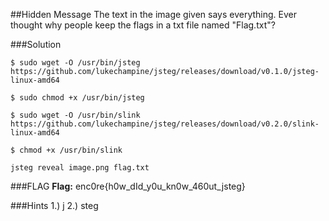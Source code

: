 ##Hidden Message
The text in the image given says everything.
Ever thought why people keep the flags in a txt file named "Flag.txt"?

###Solution


`$ sudo wget -O /usr/bin/jsteg https://github.com/lukechampine/jsteg/releases/download/v0.1.0/jsteg-linux-amd64`

`$ sudo chmod +x /usr/bin/jsteg`

`$ sudo wget -O /usr/bin/slink https://github.com/lukechampine/jsteg/releases/download/v0.2.0/slink-linux-amd64`

`$ chmod +x /usr/bin/slink`

`jsteg reveal image.png flag.txt`

###FLAG
**Flag:** enc0re{h0w_dId_y0u_kn0w_460ut_jsteg}

###Hints
1.) j
2.) steg
